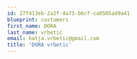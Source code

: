 ```yaml
---
id: 27f413eb-2a2f-4a73-b6cf-ca0505ad9a41
blueprint: customers
first_name: DORA
last_name: vrbetic
email: katja.vrbetic@gmail.com
title: 'DORA vrbetic'
---
```

